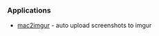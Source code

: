 ### Applications
- [mac2imgur](https://github.com/mileswd/mac2imgur) - auto upload screenshots to imgur
